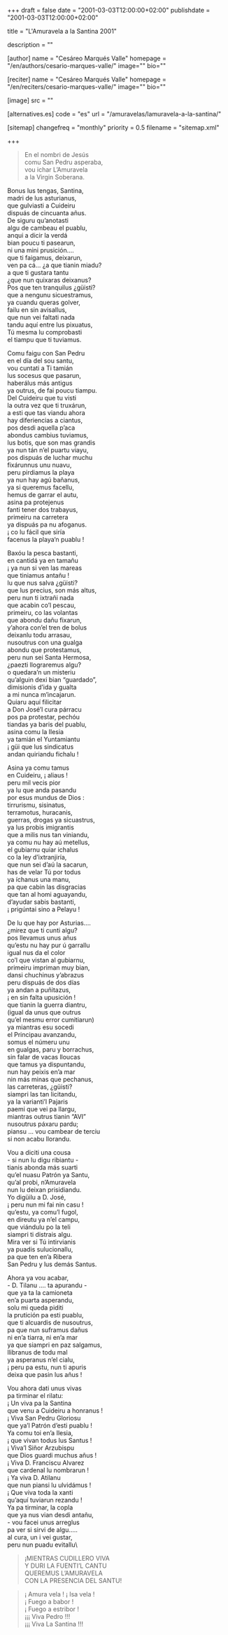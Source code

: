 +++
draft = false
date = "2001-03-03T12:00:00+02:00"
publishdate = "2001-03-03T12:00:00+02:00"

title = "L'Amuravela a la Santina 2001"

description = ""

[author]
    name = "Cesáreo Marqués Valle"
    homepage = "/en/authors/cesario-marques-valle/"
    image=""
    bio=""

[reciter]
    name = "Cesáreo Marqués Valle"
    homepage = "/en/reciters/cesario-marques-valle/"
    image=""
    bio=""

[image]
    src = ""

[alternatives.es]
    code = "es"
    url = "/amuravelas/lamuravela-a-la-santina/"

[sitemap]
  changefreq = "monthly"
  priority = 0.5
  filename = "sitemap.xml"

+++

> En el nombri de Jesús\
comu San Pedru asperaba,\
vou ichar L’Amuravela\
a la Virgin Soberana.

Bonus lus tengas, Santina,\
madri de lus asturianus,\
que gulviasti a Cuideiru\
dispuás de cincuanta añus.\
De siguru qu’anotasti\
algu de cambeau el puablu,\
anqui a dicir la verdá\
bian poucu ti pasearun,\
ni una mini prusición....\
que ti faigamus, deixarun,\
ven pa cá... ¿a que tianin miadu?\
a que ti gustara tantu\
¿que nun quixaras deixanus?\
Pos que ten tranquilus ¿güisti?\
que a nengunu sicuestramus,\
ya cuandu queras golver,\
failu en sin avisallus,\
que nun vei  faltati nada\
tandu aquí entre lus pixuatus,\
Tú mesma lu comprobasti\
el tiampu que ti tuviamus.

Comu faigu con San Pedru\
en el día del sou santu,\
vou cuntati a Ti tamián\
lus socesus que pasarun,\
haberálus más antigus\
ya outrus, de fai poucu tiampu.\
Del Cuideiru que tu visti\
la outra vez que ti truxárun,\
a esti que tas viandu ahora\
hay diferiencias a ciantus,\
pos desdi aquella p’aca\
abondus cambius tuviamus,\
lus botis, que son mas grandis\
ya nun tán n’el puartu viayu,\
pos dispuás de luchar muchu\
fixárunnus unu nuavu,\
peru pirdiamus la playa\
ya nun hay agú bañanus,\
ya si queremus facellu,\
hemus de garrar el autu,\
asina pa protejenus\
fanti tener dos trabayus,\
primeiru na carretera\
ya dispuás pa nu afoganus.\
¡ co lu fácil que siría\
facenus la playa‘n puablu !

Baxóu la pesca bastanti,\
en cantidá ya en tamañu\
¡ ya nun si ven las mareas\
que tiniamus antañu !\
lu que nus salva ¿güisti?\
que lus precius, son más altus,\
peru nun ti ixtrañi nada\
que acabin co’l pescau,\
primeiru, co las volantas\
que abondu dañu fixarun,\
y’ahora con’el tren de  bolus\
deixanlu todu arrasau,\
nusoutrus con una gualga\
abondu que protestamus,\
peru nun sei Santa Hermosa,\
¿paezti llograremus algu?\
o quedara’n un misteriu\
qu’alguin dexi bian “guardado”,\
dimisionis d’ida y gualta\
a mi nunca m’incajarun.\
Quiaru aquí filicitar\
a Don José’l cura párracu\
pos pa protestar,  pechóu\
tiandas ya baris del puablu,\
asina comu la Ilesia\
ya tamián el Yuntamiantu\
¡ güi que lus sindicatus\
andan quiriandu fichalu !

Asina ya comu tamus\
en Cuideiru, ¡ aliaus !\
peru mil vecis pior\
ya lu que anda pasandu\
por esus mundus de Dios :\
tirrurismu, sisinatus,\
terramotus, huracanis,\
guerras, drogas ya sicuastrus,\
ya lus probis imigrantis\
que a milis nus tan viniandu,\
ya comu nu hay aú metellus,\
el gubiarnu quiar ichalus\
co la ley d’ixtranjiría,\
que nun sei d’aú la sacarun,\
has de velar Tú por todus\
ya íchanus una manu,\
pa que cabin las disgracias\
que tan al homi aguayandu,\
d’ayudar sabis bastanti,\
¡ prigúntai sino a Pelayu !

De lu que hay por Asturias....\
¿mirez que ti cunti algu?\
pos llevamus unus añus\
qu’estu nu hay pur ú garrallu\
igual nus da el color\
co’l que vistan al gubiarnu,\
primeiru impriman muy bian,\
dansi chuchinus y’abrazus\
peru dispuás de dos días\
ya andan a puñitazus,\
¡ en sin falta upusición !\
que tianin la guerra diantru,\
(igual da unus que outrus\
qu’el mesmu error cumitiarun)\
ya miantras esu socedi\
el Principau avanzandu,\
somus el númeru unu\
en gualgas, paru y borrachus,\
sin falar de vacas lloucas\
que tamus ya dispuntandu,\
nun hay peixis en’a mar\
nin más minas que pechanus,\
las carreteras, ¿güisti?\
siampri las tan licitandu,\
ya la varianti’l Pajaris\
paemi que vei pa llargu,\
miantras outrus tianin “AVI”\
nusoutrus páxaru pardu;\
piansu ... vou cambear de terciu\
si non acabu llorandu.

Vou a diciti una cousa\
\- si nun lu digu ribiantu -\
tianis abonda más suarti\
qu’el nuasu Patrón ya Santu,\
qu’al probi, n’Amuravela\
nun lu deixan prisidiandu.\
Yo digüilu a D. José,\
¡ peru nun mi fai nin casu !\
qu’estu, ya comu’l fugol,\
en direutu ya n’el campu,\
que viándulu po la teli\
siampri ti distrais algu.\
Mira ver si Tú intirvianis\
ya puadis sulucionallu,\
pa que ten en’a Ribera\
San Pedru y lus demás Santus.

Ahora ya vou acabar,\
\- D. Tilanu .... ta apurandu -\
que ya ta la camioneta\
en’a puarta asperandu,\
solu mi queda piditi\
la prutición pa esti puablu,\
que ti alcuardis de nusoutrus,\
pa que nun suframus dañus\
ni en’a tiarra, ni en’a mar\
ya que siampri en paz salgamus,\
llibranus de todu mal\
ya asperanus n’el cialu,\
¡ peru pa estu, nun ti apuris\
deixa que pasin lus añus !

Vou ahora dati unus vivas\
pa tirminar el rilatu:\
¡ Un viva pa la Santina\
que venu a Cuideiru a honranus !\
¡ Viva San Pedru Gloriosu\
que ya’l Patrón d’esti puablu !\
Ya comu toi en’a Ilesia,\
¡ que vivan todus lus Santus !\
¡ Viva’l Siñor Arzubispu\
que Dios guardi muchus añus !\
¡ Viva D. Franciscu Alvarez\
que cardenal lu nombrarun !\
¡ Ya viva D. Atilanu\
que nun piansi lu ulvidámus !\
¡ Que viva toda la xanti\
qu’aquí tuviarun rezandu !\
Ya pa tirminar, la copla\
que ya nus vian desdi antañu,\
\- vou facei unus arreglus\
pa ver si sirvi de algu.....\
al cura, un i vei gustar,\
peru nun puadu evitallu\

> ¡MIENTRAS CUDILLERO VIVA\
Y DURI LA FUENTI’L CANTU\
QUEREMUS L’AMURAVELA\
CON LA PRESENCIA DEL SANTU!

> ¡ Amura vela ! ¡ Isa vela !\
¡ Fuego a babor !\
¡ Fuego a estribor !\
¡¡¡ Viva Pedro !!!\
¡¡¡ Viva La Santina !!!